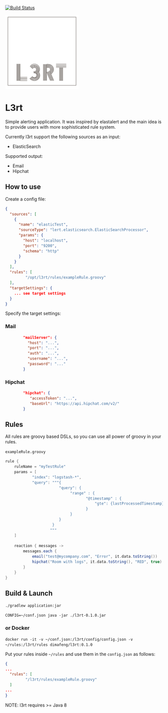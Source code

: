 [![Build Status](https://travis-ci.org/l3rt/l3rt.svg?branch=master)](https://travis-ci.org/l3rt/l3rt)

![l3rt](lert.png)

# L3rt

Simple alerting application. It was inspired by elastalert and the main idea is to provide users with more sophisticated rule system.

Currently l3rt support the following sources as an input:

* ElasticSearch

Supported output:

* Email
* Hipchat

## How to use

Create a config file:

```json
{
  "sources": [
    {
      "name": "elasticTest",
      "sourceType": "lert.elasticsearch.ElasticSearchProcessor",
      "params": {
        "host": "localhost",
        "port": "9200",
        "schema": "http"
      }
    }
  ],
  "rules": [
         "/opt/l3rt/rules/exampleRule.groovy"
  ],
  "targetSettings": {
    ... see target settings
  }
}
```

Specify the target settings:

### Mail

```json
        "mailServer": {
          "host": "...",
          "port": "...",
          "auth": "...",
          "username": "...",
          "password": "..."
        }
```

### Hipchat

```json
        "hipchat": {
           "accessToken": "...",
           "baseUrl": "https://api.hipchat.com/v2/"
        }
```

## Rules

All rules are groovy based DSLs, so you can use all power of groovy in your rules.

`exampleRule.groovy`

```groovy
rule {
    ruleName = "myTestRule"
    params = [
            "index": "logstash-*",
            "query": """{
                        "query": {
                             "range" : {
                                    "@timestamp" : {
                                        "gte": {lastProcessedTimestamp}
                                    }
                             }
                        }
                     }
                    """
    ]

    reaction { messages ->
        messages.each {
            email("test@mycompany.com", "Error", it.data.toString())
            hipchat("Room with logs", it.data.toString(), "RED", true)
        }
    }
}
```

## Build & Launch 

`./gradlew application:jar `

`CONFIG=~/conf.json java -jar ./l3rt-0.1.0.jar`

### or Docker

`docker run -it -v ~/conf.json:/l3rt/config/config.json -v ~/rules:/l3rt/rules dimafeng/l3rt:0.1.0`

Put your rules inside `~/rules` and use them in the `config.json` as follows:

```json
{
...
  "rules": [
         "/l3rt/rules/exampleRule.groovy"
  ]
...
}
```

NOTE: l3rt requires >= Java 8